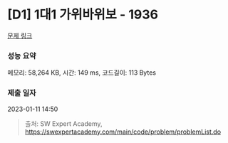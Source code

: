 # [D1] 1대1 가위바위보 - 1936 

[문제 링크](https://swexpertacademy.com/main/code/problem/problemDetail.do?contestProbId=AV5PjKXKALcDFAUq) 

### 성능 요약

메모리: 58,264 KB, 시간: 149 ms, 코드길이: 113 Bytes

### 제출 일자

2023-01-11 14:50



> 출처: SW Expert Academy, https://swexpertacademy.com/main/code/problem/problemList.do